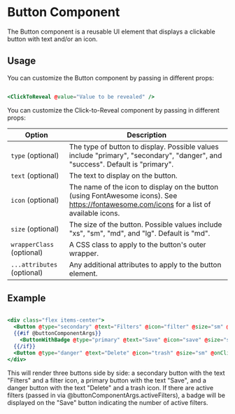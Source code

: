 # Button Component

The Button component is a reusable UI element that displays a clickable button with text and/or an icon.

## Usage

You can customize the Button component by passing in different props:

```hbs

<ClickToReveal @value="Value to be revealed" />

```

You can customize the Click-to-Reveal component by passing in different props:


| Option              | Description                                                              |
| ------------------- | ------------------------------------------------------------------------ |
| `type` (optional)   | The type of button to display. Possible values include "primary", "secondary", "danger", and "success". Default is "primary". |
| `text` (optional)   | The text to display on the button.                                       |
| `icon` (optional)   | The name of the icon to display on the button (using FontAwesome icons). See https://fontawesome.com/icons for a list of available icons. |
| `size` (optional)   | The size of the button. Possible values include "xs", "sm", "md", and "lg". Default is "md". |
| `wrapperClass` (optional) | A CSS class to apply to the button's outer wrapper.                       |
| `...attributes` (optional) | Any additional attributes to apply to the button element.                  |


## Example

```hbs

<div class="flex items-center">
  <Button @type="secondary" @text="Filters" @icon="filter" @size="sm" @wrapperClass="mr-2" @onClick={{this.toggleFilters}} />
  {{#if @buttonComponentArgs}}
    <ButtonWithBadge @type="primary" @text="Save" @icon="save" @size="sm" @wrapperClass="mr-2" @buttonComponentArgs={{@buttonComponentArgs}} />
  {{/if}}
  <Button @type="danger" @text="Delete" @icon="trash" @size="sm" @onClick={{this.delete}} />
</div>

```

This will render three buttons side by side: a secondary button with the text "Filters" and a filter icon, a primary button with the text "Save", and a danger button with the text "Delete" and a trash icon. If there are active filters (passed in via @buttonComponentArgs.activeFilters), a badge will be displayed on the "Save" button indicating the number of active filters.
